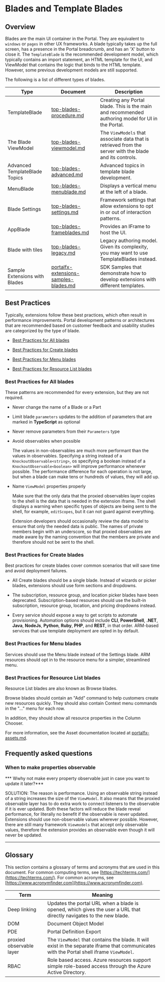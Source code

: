 
<a name="blades-and-template-blades"></a>
# Blades and Template Blades

 
<a name="blades-and-template-blades-overview"></a>
## Overview

Blades are the main UI container in the Portal. They are equivalent to `windows` or `pages` in other UX frameworks.      A blade typically takes up the full screen, has a presence in the Portal breadcrumb, and has an 'X' button to close it. The `TemplateBlade` is the recommended development model, which typically contains an import statement, an HTML template for the UI, and  ViewModel that contains the logic that binds to the HTML template. However, some previous development models are still supported.

The following is a list of different types of blades.

| Type                          | Document                                                       | Description |
| ----------------------------- | ---- | ---- |
| TemplateBlade                 | [top-blades-procedure.md](top-blades-procedure.md)   | Creating any Portal blade. This is the main and recommended authoring model for UI in the Portal. | 
| The Blade ViewModel           | [top-blades-viewmodel.md](top-blades-viewmodel.md)   |  The `ViewModels` that associate data that is retrieved from the server with the blade and its controls. |
| Advanced TemplateBlade Topics | [top-blades-advanced.md](top-blades-advanced.md)     | Advanced topics in template blade development.                                                    | 
| MenuBlade                     | [top-blades-menublade.md](top-blades-menublade.md)   | Displays a vertical menu at the left of a blade.                                                  |  
| Blade Settings                | [top-blades-settings.md](top-blades-settings.md)   | Framework settings that allow extensions to opt in or out of interaction patterns.                  | 
| AppBlade                      | [top-blades-frameblades.md](top-blades-frameblades.md)   | Provides an IFrame to host the UI.                                                                | 
| Blade with tiles              | [top-blades-legacy.md](top-blades-legacy.md)         |  Legacy authoring model. Given its complexity, you may want to use TemplateBlades instead. | | 
| Sample Extensions with Blades | [portalfx-extensions-samples-blades.md](portalfx-extensions-samples-blades.md) |  SDK Samples that demonstrate how to develop extensions with different templates.  | | 


 
 
<a name="blades-and-template-blades-best-practices"></a>
## Best Practices

Typically, extensions follow these best practices, which often result in performance improvements. Portal development patterns or architectures that are recommended based on customer feedback and usability studies are categorized by the type of blade. 

* [Best Practices for All blades](#best-practices-for-all-blades)

* [Best Practices for Create blades](#best-practices-for-create-blades)

* [Best Practices for Menu blades](#best-practices-for-menu-blades)

* [Best Practices for Resource List blades](#best-practices-for-resource-list-blades)
	
<a name="blades-and-template-blades-best-practices-best-practices-for-all-blades"></a>
### Best Practices for All blades

These patterns are recommended for every extension, but they are not required.

* Never change the name of a Blade or a Part

* Limit blade `parameters` updates to the addition of parameters that are marked in **TypeScript** as optional

* Never remove parameters from their `Parameters` type

* Avoid observables when possible

  The values in non-observables are much more performant than the values in observables.  Specifying a string instead of a `KnockoutObservable<string>`, os specifying a boolean instead of a `KnockoutObservable<boolean>` will improve performance whenever possible. The performance difference for each operation is not large, but when a blade can make tens or hundreds of values, they will add up.

* Name `ViewModel` properties properly

  Make sure that the only data that the proxied observables layer copies to the shell is the data that is needed in the extension iframe. The shell displays a warning when specific types of objects are being sent to the shell, for example, `editScopes`, but it can not guard against everything. 

  Extension developers should occasionally review the data model to ensure that only the needed data is public.  The names of private members begin with an underscore, so that proxied observables are made aware by the naming convention that the members are private and therefore should not be sent to the shell.


<a name="blades-and-template-blades-best-practices-best-practices-for-create-blades"></a>
### Best Practices for Create blades

Best practices for create blades cover common scenarios that will save time and avoid deployment failures.

* All Create blades should be a single blade. Instead of wizards or picker blades, extensions should use form sections and dropdowns.

* The subscription, resource group, and location picker blades have been deprecated.  Subscription-based resources should use the built-in subscription, resource group, location, and pricing dropdowns instead.

* Every service should expose a way to get scripts to automate provisioning. Automation options should include **CLI**, **PowerShell**, **.NET**, **Java**, **NodeJs**, **Python**, **Ruby**, **PHP**, and **REST**, in that order. ARM-based services that use template deployment are opted in by default.

<a name="blades-and-template-blades-best-practices-best-practices-for-menu-blades"></a>
### Best Practices for Menu blades

Services should use the Menu blade instead of the Settings blade. ARM resources should opt in to the resource menu for a simpler, streamlined menu.

<a name="blades-and-template-blades-best-practices-best-practices-for-resource-list-blades"></a>
### Best Practices for Resource List blades

  Resource List blades are also known as Browse blades.

  Browse blades should contain an "Add" command to help customers create new resources quickly. They should also contain Context menu commands in the "..." menu for each row.

  In addition, they should show all resource properties in the Column Chooser.

  For more information, see the Asset documentation located at [portalfx-assets.md](portalfx-assets.md).



 ## Frequently asked questions

<a name="blades-and-template-blades-best-practices-when-to-make-properties-observable"></a>
### When to make properties observable

*** Wwhy not make every property observable just in case you want to update it later?***

SOLUTION: The reason is performance. Using an observable string instead of a string increases the size of the `ViewModel`.  It also means that the proxied observable layer has to do extra work to connect listeners to the observable if it is ever updated. Both these factors will reduce the blade reveal performance, for literally no benefit if the observable is  never updated. Extensions should use non-observable values wherever possible. However, there are still many framework `Viewmodels` that accept only observable values, therefore the extension provides an observable even though it will never be updated.

* * *


 ## Glossary

This section contains a glossary of terms and acronyms that are used in this document. For common computing terms, see [https://techterms.com/](https://techterms.com/). For common acronyms, see [https://www.acronymfinder.com](https://www.acronymfinder.com).

| Term                              | Meaning |
| ---                               | --- |
| Deep linking |  Updates the portal URL when a blade is opened, which gives the user a URL that directly navigates to the new blade. |
| DOM | Document Object Model |
| PDE | Portal Definition Export | 
| proxied observable layer | The `ViewModel` that contains the blade.  It will exist in the separate iframe that communicates with the Portal shell iframe `ViewModel`.  |
| RBAC | Role based access. Azure resources support simple role-based access through the Azure Active Directory. | 

